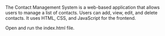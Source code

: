 The Contact Management System is a web-based application that allows users to manage a list of contacts. Users can add, view, edit, and delete contacts. It uses HTML, CSS, and JavaScript for the frontend.

Open and run the index.html file.
